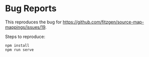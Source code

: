 # Bug Reports

This reproduces the bug for https://github.com/fitzgen/source-map-mappings/issues/19.

Steps to reproduce:

```shell
npm install
npm run serve
```
